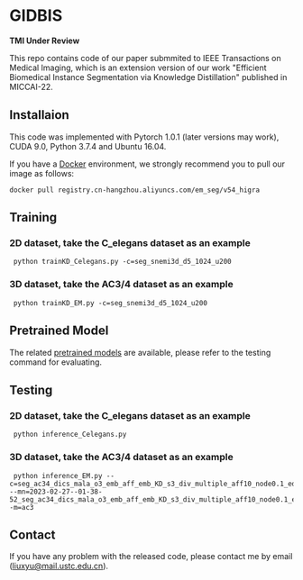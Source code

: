 # GIDBIS
**TMI Under Review**

This repo contains code of our paper submmited to IEEE Transactions on Medical Imaging, which is an extension version of our work "Efficient Biomedical Instance Segmentation via Knowledge Distillation" published in MICCAI-22.


## Installaion
This code was implemented with Pytorch 1.0.1 (later versions may work), CUDA 9.0, Python 3.7.4 and Ubuntu 16.04. 

If you have a [Docker](https://www.docker.com/) environment, we strongly recommend you to pull our image as follows:

```shell
docker pull registry.cn-hangzhou.aliyuncs.com/em_seg/v54_higra
```

## Training
###  2D dataset, take the C_elegans dataset as an example

```shell
 python trainKD_Celegans.py -c=seg_snemi3d_d5_1024_u200 
```

###  3D dataset, take the AC3/4 dataset as an example

```shell
 python trainKD_EM.py -c=seg_snemi3d_d5_1024_u200 
```

## Pretrained Model
The related [pretrained models](https://drive.google.com/drive/folders/1AvPbzRxQJABvvyraoFrElxFtcXlHZJS0) are available, please refer to the testing command for evaluating.


## Testing


###  2D dataset, take the C_elegans dataset as an example

```shell
 python inference_Celegans.py 
```

###  3D dataset, take the AC3/4 dataset as an example

```shell
 python inference_EM.py --c=seg_ac34_dics_mala_o3_emb_aff_emb_KD_s3_div_multiple_aff10_node0.1_edge0.1_CIaff1_CInode0_CIedge1 --mn=2023-02-27--01-38-52_seg_ac34_dics_mala_o3_emb_aff_emb_KD_s3_div_multiple_aff10_node0.1_edge0.1_CIaff1_CInode0_CIedge1 -m=ac3
```








## Contact
If you have any problem with the released code, please contact me by email (liuxyu@mail.ustc.edu.cn).

